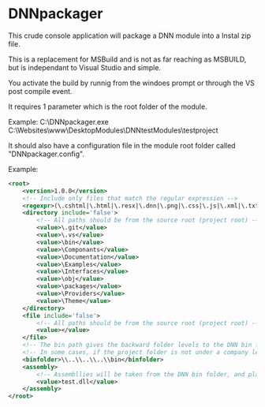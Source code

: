 # DNNpackager

This crude console application will package a DNN module into a Instal zip file.

This is a replacement for MSBuild and is not as far reaching as MSBUILD, but is independant to Visual Studio and simple.

You activate the build by runnig from the windoes prompt or through the VS post compile event.

It requires 1 parameter which is the root folder of the module.

Example:
C:\\DNNpackager.exe C:\Websites\www\DesktopModules\DNNtestModules\testproject

It should also have a configuration file in the module root folder called "DNNpackager.config".

Example:
```xml
<root>
	<version>1.0.0</version>
	<!-- Include only files that match the regular expression -->
	<regexpr>(\.cshtml|\.html|\.resx|\.dnn|\.png|\.css|\.js|\.xml|\.txt|\.md)$</regexpr>
	<directory include='false'>
		<!-- All paths should be from the source root (project root) -->
		<value>\.git</value>
		<value>\.vs</value>
		<value>\bin</value>
		<value>\Componants</value>
		<value>\Documentation</value>
		<value>\Examples</value>
		<value>\Interfaces</value>
		<value>\obj</value>
		<value>\packages</value>
		<value>\Providers</value>
		<value>\Theme</value>
	</directory>
	<file include='false'>
		<!-- All paths should be from the source root (project root) -->
		<value></value>
	</file>
	<!-- The bin path gives the backward folder levels to the DNN bin folder, so assemblies can be taken. -->
	<!-- In some cases, if the project folder is not under a company level, this will need to be change. -->
	<binfolder>\\..\\..\\..\\bin</binfolder>
	<assembly>
		<!-- Assembllies will be taken from the DNN bin folder, and placed on root. -->
		<value>test.dll</value>
	</assembly>
</root>
```
